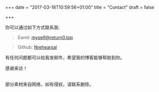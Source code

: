 +++
date = "2017-03-18T10:59:56+01:00"
title = "Contact"
draft = false

+++



你可以通过如下方式联系我:

> Eamil: myself@return0.top

> Github: [Nrehearsal](https://github.com/Nrehearsal)

有任何问题都可以给我发邮件，希望我的博客能够帮助到你。

感谢来访！

<br/>
部分素材来自网络，如有侵权，请联系删除。